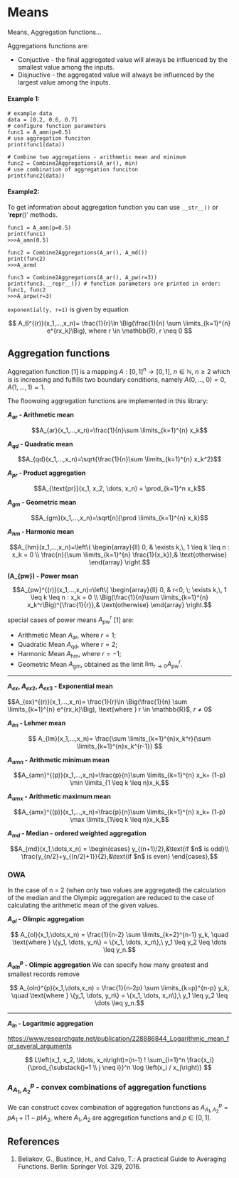 # Means
Means, Aggregation functions...

Aggregations functions are:
- Conjuctive - the final aggregated value will always be influenced by the smallest value among the inputs.
- Disjnuctive - the aggregated value will always be influenced by the largest value among the inputs.

#### Example 1:

```pycon
# example data
data = [0.2, 0.6, 0.7]
# configure function parameters
func1 = A_amn(p=0.5)
# use aggregation funciton
print(func1(data))

# Combine two aggregations - arithmetic mean and minimum
func2 = Combine2Aggregations(A_ar(), min)
# use combination of aggregation funciton
print(func2(data))
```

#### Example2:
To get information about aggregation function you can use `__str__()` or '__repr__()' methods.

```pycon
func1 = A_amn(p=0.5)
print(func1)
>>>A_amn(0.5)

func2 = Combine2Aggregations(A_ar(), A_md())
print(func2)
>>>A_armd

func3 = Combine2Aggregations(A_ar(), A_pw(r=3))
print(func3.__repr__()) # function parameters are printed in order: func1, func2
>>>A_arpw(r=3)
```

`exponential(y, r=1)` is given by equation

$$
A_6^{(r)}(x_1,...,x_n)= \frac{1}{r}\ln
\Big(\frac{1}{n} \sum \limits_{k=1}^{n} e^{rx_k}\Big), where
r \in \mathbb{R}, r \neq 0
$$

## Aggregation functions

Aggregation function [1] is a mapping
$A:[0,1]^n\to[0,1]$, $n \in \mathbb{N}$, $n\ge 2$ which is is increasing and
fulfills two boundary conditions, namely $A(0,\dots,0) = 0$, $A(1,\dots,1) = 1$.

The floowoing aggregation functions are implemented in this library:

**$A_{ar}$ - Arithmetic mean**

$$A_{ar}(x_1,...,x_n)=\frac{1}{n}\sum \limits_{k=1}^{n} x_k$$

**$A_{qd}$ - Quadratic mean**

$$A_{qd}(x_1,...,x_n)=\sqrt{\frac{1}{n}\sum
\limits_{k=1}^{n} x_k^2}$$

**$A_{pr}$ - Product aggregation**

$$A_{\text{pr}}(x_1, x_2, \dots, x_n) = \prod_{k=1}^n x_k$$

**$A_{gm}$ - Geometric mean**

$$A_{gm}(x_1,...,x_n)=\sqrt[n]{\prod
\limits_{k=1}^{n} x_k}$$

**$A_{hm}$ - Harmonic mean**

$$A_{hm}(x_1,...,x_n)=\left\{  \begin{array}{ll}
0, &  \exists k,\, 1 \leq k \leq n : x_k = 0  \\
\frac{n}{\sum \limits_{k=1}^{n} \frac{1}{x_k}},& \text{otherwise}
\end{array} \right.$$

**\(A_{pw}\) - Power mean**

$$A_{pw}^{(r)}(x_1,...,x_n)=\left\{  \begin{array}{ll}
0, & r<0, \;  \exists k,\, 1 \leq k \leq n : x_k = 0   \\
\Big(\frac{1}{n}\sum \limits_{k=1}^{n} x_k^r\Big)^{\frac{1}{r}},& \text{otherwise}
\end{array} \right.$$

special cases of power means $A_{\text{pw}}^r$ [1] are:
- Arithmetic Mean $A_{\text{ar}}$, where $r=1$;
- Quadratic Mean $A_{\text{qd}}$, where $r=2$;
- Harmonic Mean $A_{\text{hm}}$, where $r=-1$;
- Geometric Mean $A_{\text{gm}}$, obtained as the limit $\lim_{r \to 0} A_{\text{pw}}^r$.


----

**$A_{ex}$, $A_{ex2}$, $A_{ex3}$ - Exponential mean**

$$A_{ex}^{(r)}(x_1,...,x_n)= \frac{1}{r}\ln
\Big(\frac{1}{n} \sum \limits_{k=1}^{n} e^{rx_k}\Big), \text{where
} r \in \mathbb{R}$, $r \neq 0$$

**$A_{lm}$ - Lehmer mean**

$$ A_{lm}(x_1,...,x_n)= \frac{\sum \limits_{k=1}^{n}x_k^r}{\sum \limits_{k=1}^{n}x_k^{r-1}} $$

**$A_{amn}$ - Arithmetic minimum mean**

$$A_{amn}^{(p)}(x_1,...,x_n)=\frac{p}{n}\sum \limits_{k=1}^{n} x_k+
(1-p) \min \limits_{1 \leq k \leq n}x_k,$$

**$A_{amx}$ - Arithmetic maximum mean**

$$A_{amx}^{(p)}(x_1,...,x_n)=\frac{p}{n}\sum \limits_{k=1}^{n} x_k+
(1-p) \max \limits_{1\leq k \leq n}x_k,$$

**$A_{md}$ - Median - ordered weighted aggregation**

$$A_{md}(x_1,\dots,x_n) =
\begin{cases}
y_{(n+1)/2},&\text{if $n$ is odd}\\
\frac{y_{n/2}+y_{(n/2)+1}}{2},&\text{if $n$ is even}
\end{cases},$$

### OWA

In the case of n = 2 (when only two values are aggregated) the
calculation of the median and the Olympic aggregation are reduced to the case of calculating the
arithmetic mean of the given values.

**$A_{ol}$ - Olimpic aggregation**

$$ A_{ol}(x_1,\dots,x_n) = \frac{1}{n-2} \sum \limits_{k=2}^{n-1}  y_k, \quad \text{where } \{y_1, \dots, y_n\} = \{x_1, \dots, x_n\},\ y_1 \leq y_2 \leq \dots \leq y_n.$$

**$A_{oln}^{p}$ - Olimpic aggregation**
We can specify how many greatest and smallest records remove

$$ A_{oln}^{p}(x_1,\dots,x_n) = \frac{1}{n-2p} \sum \limits_{k=p}^{n-p}  y_k, \quad \text{where } \{y_1, \dots, y_n\} = \{x_1, \dots, x_n\},\ y_1 \leq y_2 \leq \dots \leq y_n.$$

--------------------

**$A_{ln}$ - Logaritmic aggregation**

https://www.researchgate.net/publication/228886844_Logarithmic_mean_for_several_arguments

$$
L\left(x_1, x_2, \ldots, x_n\right)=(n-1) ! \sum_{i=1}^n \frac{x_i}{\prod_{\substack{j=1 \\ j \neq i}}^n \log \left(x_i / x_j\right)}
$$

### $A^p_{A_1,A_2}$ - convex combinations of aggregation functions

We can construct covex combination of aggregation functions as $A^p_{A_1,A_2}=pA_1+(1-p)A_2$, where $A_1, A_2$ are aggregation functions and $p \in [0,1]$.



## References

1. Beliakov, G., Bustince, H., and Calvo, T.: A practical Guide to Averaging Functions.
   Berlin: Springer Vol. 329, 2016.